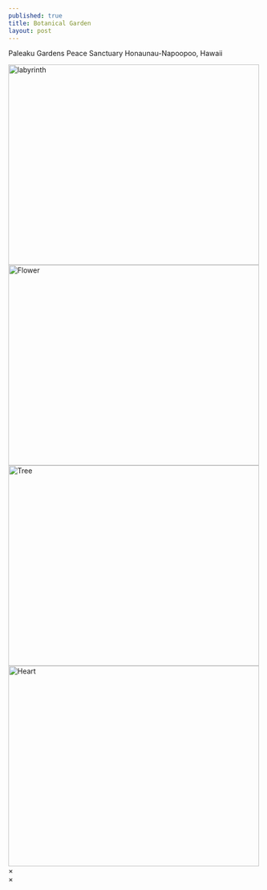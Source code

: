 ```yaml
---
published: true
title: Botanical Garden
layout: post
---
```

Paleaku Gardens Peace Sanctuary
Honaunau-Napoopoo, Hawaii

<div class="row">
  <div class="column">
    <img src="https://raw.githubusercontent.com/sarahmckee24/sarahmckee24.github.io/master/images/FullSizeRender.jpg" alt="labyrinth" style="width:500px;height:400px;" onclick="openImg(this);">
    <img src="https://raw.githubusercontent.com/sarahmckee24/sarahmckee24.github.io/master/images/IMG_0445.JPG" alt="Flower" style="width:500px;height:400px;" onclick="openImg(this);">
    <img src="https://raw.githubusercontent.com/sarahmckee24/sarahmckee24.github.io/master/images/IMG_0453.JPG" alt="Tree" style="width:500px;height:400px;" onclick="openImg(this);">
    <img src="https://raw.githubusercontent.com/sarahmckee24/sarahmckee24.github.io/master/images/IMG_4774.JPG" alt="Heart" style="width:500px;height:400px;" onclick="openImg(this);">
  </div>
</div>

<!-- The expanding image container -->
<div class="container">
  <!-- Close the image -->
  <span onclick="this.parentElement.style.display='none'" class="closebtn">&times;</span>

  <!-- Expanded image -->
  <img id="expandedImg" style="width:100%">

  <!-- Image text -->
  <div id="imgtext"></div>
</div>

<div class="container">
  <span onclick="this.parentElement.style.display='none'" class="closebtn">&times;</span>
  <img id="expandedImg" style="width:100%">
  <div id="imgtext"></div>
</div>

<script>
function myFunction(imgs) {
    var expandImg = document.getElementById("expandedImg");
    var imgText = document.getElementById("imgtext");
    expandImg.src = imgs.src;
    imgText.innerHTML = imgs.alt;
    expandImg.parentElement.style.display = "block";
}
</script>
